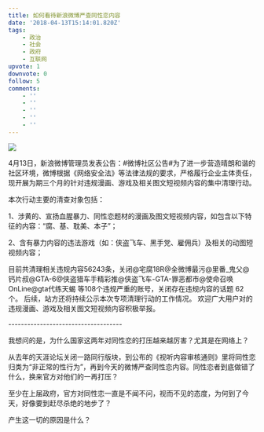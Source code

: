 ```yaml
---
title: 如何看待新浪微博严查同性恋内容
date: '2018-04-13T15:14:01.820Z'
tags:
    - 政治
    - 社会
    - 政府
    - 互联网
upvote: 1
downvote: 0
follow: 5
comments:
    - ''
    - ''
    - ''
    - ''
    - ''
---
```


[![](https://archive.is/G35zV/61d568f8c77072f923487ee9544d62837edb1b97.jpg)](https://archive.is/G35zV/61d568f8c77072f923487ee9544d62837edb1b97.jpg)

4月13日，新浪微博管理员发表公告：#微博社区公告#为了进一步营造晴朗和谐的社区环境，微博根据《网络安全法》等法律法规的要求，严格履行企业主体责任，现开展为期三个月的针对违规漫画、游戏及相关图文短视频内容的集中清理行动。

本次行动主要的清查对象包括：

1、涉黄的、宣扬血腥暴力、同性恋题材的漫画及图文短视频内容，如包含以下特征的内容：“腐、基、耽美、本子”；

2、含有暴力内容的违法游戏（如：侠盗飞车、黑手党、雇佣兵）及相关的动图短视频内容；

目前共清理相关违规内容56243条，关闭@宅腐18R@全微博最污@里番\_鬼父@钙片叔@GTA-6@侠盗猎车手精彩推@侠盗飞车-GTA-罪恶都市@使命召唤OnLine@gta代练天蝎 等108个违规严重的账号，关闭存在违规内容的话题 62个。 后续，站方还将持续公示本次专项清理行动的工作情况。 欢迎广大用户对的违规漫画、游戏及相关图文短视频内容积极举报。

\------------------------------------

我想问的是，为什么国家这两年对同性恋的打压越来越厉害？尤其是在网络上？

从去年的天涯论坛关闭一路同行版块，到公布的《视听内容审核通则》里将同性恋归类为“非正常的性行为”，再到今天的微博严查同性恋内容。同性恋者到底做错了什么，换来官方对他们的一再打压？

至少在上届政府，官方对同性恋一直是不闻不问，视而不见的态度，为何到了今天，好像要到赶尽杀绝的地步了？

产生这一切的原因是什么？
